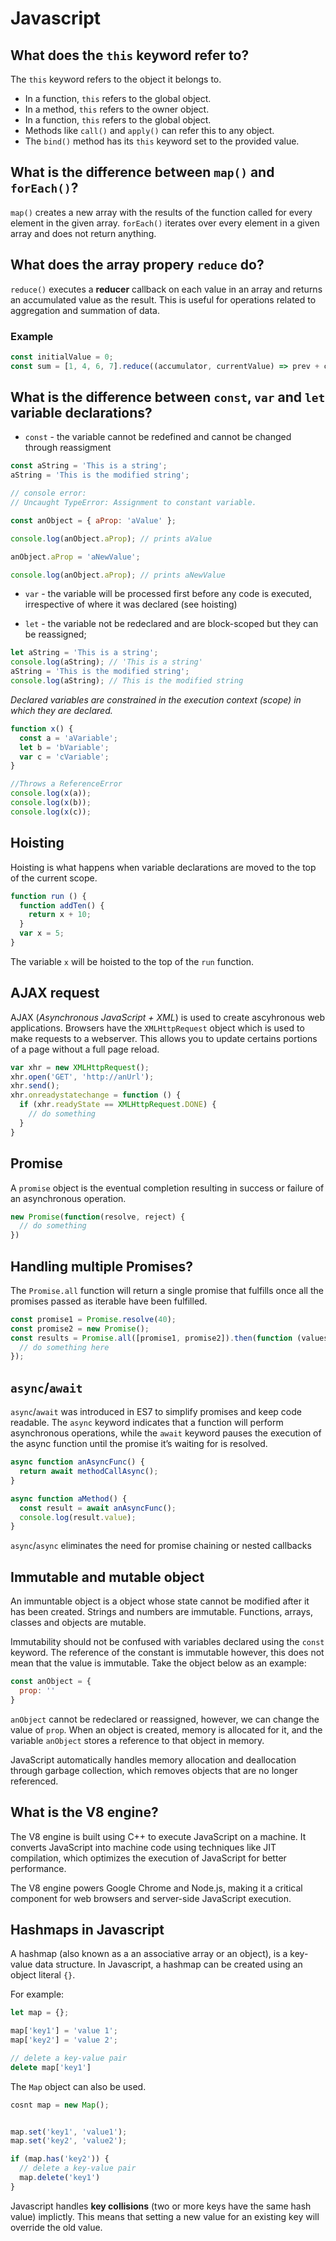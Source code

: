 # Javascript

## What does the `this` keyword refer to?

The `this` keyword refers to the object it belongs to.
- In a function, `this` refers to the global object.
- In a method, `this` refers to the owner object.
- In a function, `this` refers to the global object.
- Methods like `call()` and `apply()` can refer this to any object.
- The `bind()` method has its `this` keyword set to the provided value.

## What is the difference between `map()` and `forEach()`?

`map()` creates a new array with the results of the function called for every element in the given array. `forEach()` iterates over every element in a given array and does not return anything.

## What does the array propery `reduce` do?

`reduce()` executes a **reducer** callback on each value in an array and returns an accumulated value as the result. This is useful for operations related to aggregation and summation of data.

### Example

```javascript
const initialValue = 0;
const sum = [1, 4, 6, 7].reduce((accumulator, currentValue) => prev + cur, initialValue); // value = 18
```

## What is the difference between `const`, `var` and `let` variable declarations?

* `const` - the variable cannot be redefined and cannot be changed through reassigment

```javascript
const aString = 'This is a string';
aString = 'This is the modified string';

// console error:
// Uncaught TypeError: Assignment to constant variable.

const anObject = { aProp: 'aValue' };

console.log(anObject.aProp); // prints aValue

anObject.aProp = 'aNewValue';

console.log(anObject.aProp); // prints aNewValue
```

* `var` - the variable will be processed first before any code is executed, irrespective of where it was declared (see hoisting)

* `let` - the variable not be redeclared and are block-scoped but they can be reassigned;

```javascript
let aString = 'This is a string';
console.log(aString); // 'This is a string'
aString = 'This is the modified string';
console.log(aString); // This is the modified string
```

*Declared variables are constrained in the execution context (scope) in which they are declared.*

```javascript
function x() {
  const a = 'aVariable';
  let b = 'bVariable';
  var c = 'cVariable';
}

//Throws a ReferenceError
console.log(x(a));
console.log(x(b));
console.log(x(c));
```

## Hoisting

Hoisting is what happens when variable declarations are moved to the top of the current scope.

```javascript
function run () {
  function addTen() {
    return x + 10;
  }
  var x = 5;
}
```
The variable `x` will be hoisted to the top of the `run` function.


## AJAX request

AJAX (*Asynchronous JavaScript + XML*) is used to create ascyhronous web applications. Browsers have the `XMLHttpRequest` object which is used to make requests to a webserver. This allows you to update certains portions of a page without a full page reload.

```javascript
var xhr = new XMLHttpRequest();
xhr.open('GET', 'http://anUrl');
xhr.send();
xhr.onreadystatechange = function () {
  if (xhr.readyState == XMLHttpRequest.DONE) {
    // do something
  }
}
```

## Promise

A `promise` object is the eventual completion resulting in success or failure of an asynchronous operation.

```javascript
new Promise(function(resolve, reject) {
  // do something
})
```

## Handling multiple Promises?

The `Promise.all` function will return a single promise that fulfills once all the promises passed as iterable have been fulfilled.

```javascript
const promise1 = Promise.resolve(40);
const promise2 = new Promise();
const results = Promise.all([promise1, promise2]).then(function (values) => {
  // do something here
});
```

## `async`/`await`

`async`/`await` was introduced in ES7 to simplify promises and keep code readable. The `async` keyword indicates that a function will perform asynchronous operations, while the `await` keyword pauses the execution of the async function until the promise it’s waiting for is resolved.

```javascript
async function anAsyncFunc() {
  return await methodCallAsync();
}

async function aMethod() {
  const result = await anAsyncFunc();
  console.log(result.value);
}
```

`async`/`async` eliminates the need for promise chaining or nested callbacks


## Immutable and mutable object

An immuntable object is a object whose state cannot be modified after it has been created. Strings and numbers are immutable. Functions, arrays, classes and objects are mutable.

Immutability should not be confused with variables declared using the `const` keyword. The reference of the constant is immutable however, this does not mean that the value is immutable. Take the object below as an example:

```javascript
const anObject = {
  prop: ''
}
```

`anObject` cannot be redeclared or reassigned, however, we can change the value of `prop`. When an object is created, memory is allocated for it, and the variable `anObject` stores a reference to that object in memory.

JavaScript automatically handles memory allocation and deallocation through garbage collection, which removes objects that are no longer referenced.

## What is the V8 engine?
The V8 engine is built using C++ to execute JavaScript on a machine. It converts JavaScript into machine code using techniques like JIT compilation, which optimizes the execution of JavaScript for better performance.

The V8 engine powers Google Chrome and Node.js, making it a critical component for web browsers and server-side JavaScript execution.

## Hashmaps in Javascript

A hashmap (also known as a an associative array or an object), is a key-value data structure. In Javascript, a hashmap can be created using an object literal `{}`.

For example:

```javascript
let map = {};

map['key1'] = 'value 1';
map['key2'] = 'value 2';

// delete a key-value pair
delete map['key1']
```

The `Map` object can also be used.

```javascript
cosnt map = new Map();


map.set('key1', 'value1');
map.set('key2', 'value2');

if (map.has('key2')) {
  // delete a key-value pair
  map.delete('key1')
}
```

Javascript handles **key collisions** (two or more keys have the same hash value) implictly. This means that setting a new value for an existing key will override the old value. 


